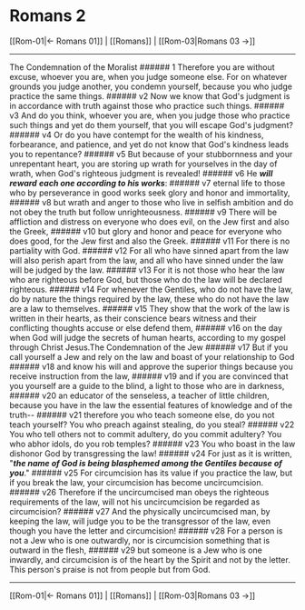 # Romans 2

[[Rom-01|← Romans 01]] | [[Romans]] | [[Rom-03|Romans 03 →]]
***

The Condemnation of the Moralist ###### 1 Therefore you are without excuse, whoever you are, when you judge someone else. For on whatever grounds you judge another, you condemn yourself, because you who judge practice the same things. ###### v2 Now we know that God's judgment is in accordance with truth against those who practice such things. ###### v3 And do you think, whoever you are, when you judge those who practice such things and yet do them yourself, that you will escape God's judgment? ###### v4 Or do you have contempt for the wealth of his kindness, forbearance, and patience, and yet do not know that God's kindness leads you to repentance? ###### v5 But because of your stubbornness and your unrepentant heart, you are storing up wrath for yourselves in the day of wrath, when God's righteous judgment is revealed! ###### v6 He **_will reward_** **_each one according to his works_**: ###### v7 eternal life to those who by perseverance in good works seek glory and honor and immortality, ###### v8 but wrath and anger to those who live in selfish ambition and do not obey the truth but follow unrighteousness. ###### v9 There will be affliction and distress on everyone who does evil, on the Jew first and also the Greek, ###### v10 but glory and honor and peace for everyone who does good, for the Jew first and also the Greek. ###### v11 For there is no partiality with God. ###### v12 For all who have sinned apart from the law will also perish apart from the law, and all who have sinned under the law will be judged by the law. ###### v13 For it is not those who hear the law who are righteous before God, but those who do the law will be declared righteous. ###### v14 For whenever the Gentiles, who do not have the law, do by nature the things required by the law, these who do not have the law are a law to themselves. ###### v15 They show that the work of the law is written in their hearts, as their conscience bears witness and their conflicting thoughts accuse or else defend them, ###### v16 on the day when God will judge the secrets of human hearts, according to my gospel through Christ Jesus.The Condemnation of the Jew ###### v17 But if you call yourself a Jew and rely on the law and boast of your relationship to God ###### v18 and know his will and approve the superior things because you receive instruction from the law, ###### v19 and if you are convinced that you yourself are a guide to the blind, a light to those who are in darkness, ###### v20 an educator of the senseless, a teacher of little children, because you have in the law the essential features of knowledge and of the truth-- ###### v21 therefore you who teach someone else, do you not teach yourself? You who preach against stealing, do you steal? ###### v22 You who tell others not to commit adultery, do you commit adultery? You who abhor idols, do you rob temples? ###### v23 You who boast in the law dishonor God by transgressing the law! ###### v24 For just as it is written, "**_the name of God is being blasphemed among the Gentiles because of you_**." ###### v25 For circumcision has its value if you practice the law, but if you break the law, your circumcision has become uncircumcision. ###### v26 Therefore if the uncircumcised man obeys the righteous requirements of the law, will not his uncircumcision be regarded as circumcision? ###### v27 And the physically uncircumcised man, by keeping the law, will judge you to be the transgressor of the law, even though you have the letter and circumcision! ###### v28 For a person is not a Jew who is one outwardly, nor is circumcision something that is outward in the flesh, ###### v29 but someone is a Jew who is one inwardly, and circumcision is of the heart by the Spirit and not by the letter. This person's praise is not from people but from God.

***
[[Rom-01|← Romans 01]] | [[Romans]] | [[Rom-03|Romans 03 →]]
